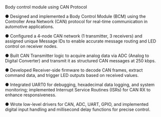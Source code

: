 Body control module using CAN Protocol 	

●	 Designed and implemented a Body Control Module (BCM) using the Controller Area Network (CAN) protocol for real-time communication in automotive applications.

●	 Configured a 4-node CAN network (1 transmitter, 3 receivers) and assigned unique Message IDs to enable accurate message routing and LED control on receiver nodes.

●	Built CAN Transmitter logic to acquire analog data via ADC (Analog to Digital Converter) and transmit it as structured CAN messages at 250 kbps.

●	 Developed Receiver-side firmware to decode CAN frames, extract command data, and trigger LED outputs based on received values.

●	Integrated UART0 for debugging, hexadecimal data logging, and system monitoring; implemented Interrupt Service Routines (ISRs) for CAN RX to enhance responsiveness.

●	Wrote low-level drivers for CAN, ADC, UART, GPIO, and implemented digital input handling and millisecond delay functions for precise control.

